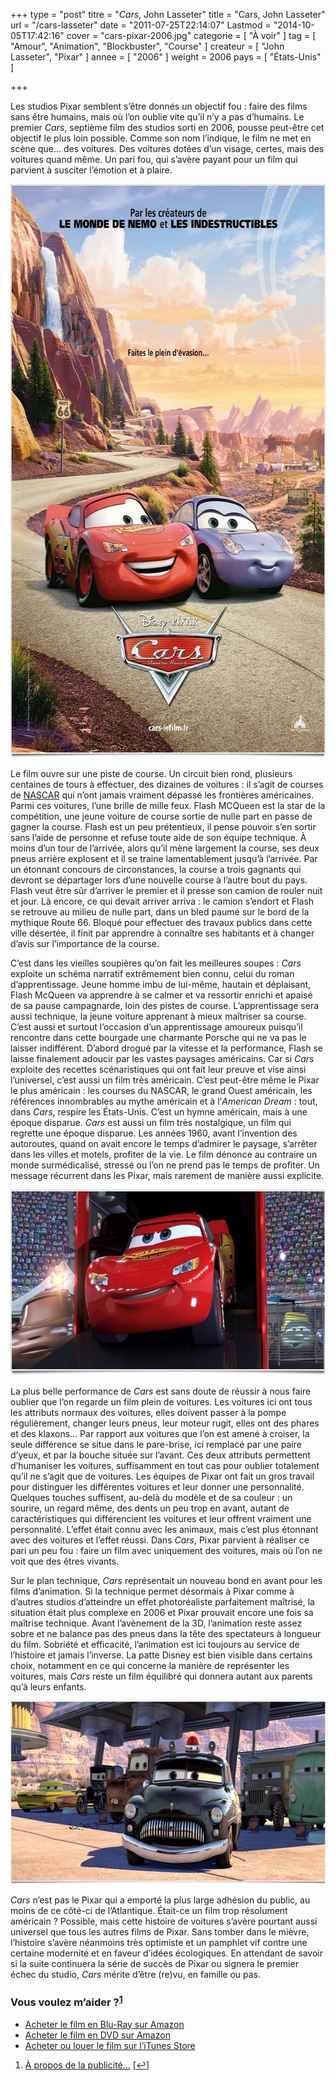 +++
type = "post"
titre = "<em>Cars</em>, John Lasseter"
title = "Cars, John Lasseter"
url = "/cars-lasseter"
date = "2011-07-25T22:14:07"
Lastmod = "2014-10-05T17:42:16"
cover = "cars-pixar-2006.jpg"
categorie = [ "À voir" ]
tag = [ "Amour", "Animation", "Blockbuster", "Course" ]
createur = [ "John Lasseter", "Pixar" ]
annee = [ "2006" ]
weight = 2006
pays = [ "États-Unis" ]

+++

<p>Les studios Pixar semblent s&rsquo;être donnés un objectif fou : faire des films sans être humains, mais où l&rsquo;on oublie vite qu&rsquo;il n&rsquo;y a pas d&rsquo;humains. Le premier <em>Cars</em>, septième film des studios sorti en 2006, pousse peut-être cet objectif le plus loin possible. Comme son nom l&rsquo;indique, le film ne met en scène que… des voitures. Des voitures dotées d&rsquo;un visage, certes, mais des voitures quand même. Un pari fou, qui s&rsquo;avère payant pour un film qui parvient à susciter l&rsquo;émotion et à plaire.</p>
<a href="http://www.allocine.fr/film/fichefilm_gen_cfilm=55774.html"><img class="aligncenter" style="border-style: initial; border-color: initial; border-width: 0px;" src="pixar-cars.jpg" alt="Pixar cars" width="690" height="918" border="0" /></a>
<p>Le film ouvre sur une piste de course. Un circuit bien rond, plusieurs centaines de tours à effectuer, des dizaines de voitures : il s&rsquo;agit de courses de <a href="http://fr.wikipedia.org/wiki/Nascar">NASCAR</a> qui n&rsquo;ont jamais vraiment dépassé les frontières américaines. Parmi ces voitures, l&rsquo;une brille de mille feux. Flash MCQueen est la star de la compétition, une jeune voiture de course sortie de nulle part en passe de gagner la course. Flash est un peu prétentieux, il pense pouvoir s&rsquo;en sortir sans l&rsquo;aide de personne et refuse toute aide de son équipe technique. À moins d&rsquo;un tour de l&rsquo;arrivée, alors qu&rsquo;il mène largement la course, ses deux pneus arrière explosent et il se traine lamentablement jusqu&rsquo;à l&rsquo;arrivée. Par un étonnant concours de circonstances, la course a trois gagnants qui devront se départager lors d&rsquo;une nouvelle course à l&rsquo;autre bout du pays. Flash veut être sûr d&rsquo;arriver le premier et il presse son camion de rouler nuit et jour. Là encore, ce qui devait arriver arriva : le camion s&rsquo;endort et Flash se retrouve au milieu de nulle part, dans un bled paumé sur le bord de la mythique Route 66. Bloqué pour effectuer des travaux publics dans cette ville désertée, il finit par apprendre à connaître ses habitants et à changer d&rsquo;avis sur l&rsquo;importance de la course.</p>
<p>C&rsquo;est dans les vieilles soupières qu&rsquo;on fait les meilleures soupes : <em>Cars</em> exploite un schéma narratif extrêmement bien connu, celui du roman d&rsquo;apprentissage. Jeune homme imbu de lui-même, hautain et déplaisant, Flash McQueen va apprendre à se calmer et va ressortir enrichi et apaisé de sa pause campagnarde, loin des pistes de course. L&rsquo;apprentissage sera aussi technique, la jeune voiture apprenant à mieux maîtriser sa course. C&rsquo;est aussi et surtout l&rsquo;occasion d&rsquo;un apprentissage amoureux puisqu&rsquo;il rencontre dans cette bourgade une charmante Porsche qui ne va pas le laisser indifférent. D&rsquo;abord drogué par la vitesse et la performance, Flash se laisse finalement adoucir par les vastes paysages américains. Car si <em>Cars</em> exploite des recettes scénaristiques qui ont fait leur preuve et vise ainsi l&rsquo;universel, c&rsquo;est aussi un film très américain. C&rsquo;est peut-être même le Pixar le plus américain : les courses du NASCAR, le grand Ouest américain, les références innombrables au mythe américain et à l&rsquo;<em>American Dream</em> : tout, dans <em>Cars</em>, respire les États-Unis. C&rsquo;est un hymne américain, mais à une époque disparue. <em>Cars</em> est aussi un film très nostalgique, un film qui regrette une époque disparue. Les années 1960, avant l&rsquo;invention des autoroutes, quand on avait encore le temps d&rsquo;admirer le paysage, s&rsquo;arrêter dans les villes et motels, profiter de la vie. Le film dénonce au contraire un monde surmédicalisé, stressé ou l&rsquo;on ne prend pas le temps de profiter. Un message récurrent dans les Pixar, mais rarement de manière aussi explicite.</p>
<img class="aligncenter" style="border-style: initial; border-color: initial; border-width: 0px;" src="cars.jpg" alt="Cars" width="690" height="297" border="0" />
<p>La plus belle performance de <em>Cars</em> est sans doute de réussir à nous faire oublier que l&rsquo;on regarde un film plein de voitures. Les voitures ici ont tous les attributs normaux des voitures, elles doivent passer à la pompe régulièrement, changer leurs pneus, leur moteur rugit, elles ont des phares et des klaxons… Par rapport aux voitures que l&rsquo;on est amené à croiser, la seule différence se situe dans le pare-brise, ici remplacé par une paire d&rsquo;yeux, et par la bouche située sur l&rsquo;avant. Ces deux attributs permettent d&rsquo;humaniser les voitures, suffisamment en tout cas pour oublier totalement qu&rsquo;il ne s&rsquo;agit que de voitures. Les équipes de Pixar ont fait un gros travail pour distinguer les différentes voitures et leur donner une personnalité. Quelques touches suffisent, au-delà du modèle et de sa couleur : un sourire, un regard même, des dents un peu trop en avant, autant de caractéristiques qui différencient les voitures et leur offrent vraiment une personnalité. L&rsquo;effet était connu avec les animaux, mais c&rsquo;est plus étonnant avec des voitures et l&rsquo;effet réussi. Dans <em>Cars</em>, Pixar parvient à réaliser ce pari un peu fou : faire un film avec uniquement des voitures, mais où l&rsquo;on ne voit que des êtres vivants.</p>
<p>Sur le plan technique, <em>Cars</em> représentait un nouveau bond en avant pour les films d&rsquo;animation. Si la technique permet désormais à Pixar comme à d&rsquo;autres studios d&rsquo;atteindre un effet photoréaliste parfaitement maîtrisé, la situation était plus complexe en 2006 et Pixar prouvait encore une fois sa maîtrise technique. Avant l&rsquo;avènement de la 3D, l&rsquo;animation reste assez sobre et ne balance pas des pneus dans la tête des spectateurs à longueur du film. Sobriété et efficacité, l&rsquo;animation est ici toujours au service de l&rsquo;histoire et jamais l&rsquo;inverse. La patte Disney est bien visible dans certains choix, notamment en ce qui concerne la manière de représenter les voitures, mais <em>Cars</em> reste un film équilibré qui donnera autant aux parents qu&rsquo;à leurs enfants.</p>
<img class="aligncenter" style="border-style: initial; border-color: initial; border-width: 0px;" src="cars-pixar-lasseter.jpg" alt="Cars pixar lasseter" width="690" height="293" border="0" />
<p><em>Cars</em> n&rsquo;est pas le Pixar qui a emporté la plus large adhésion du public, au moins de ce côté-ci de l&rsquo;Atlantique. Était-ce un film trop résolument américain ? Possible, mais cette histoire de voitures s&rsquo;avère pourtant aussi universel que tous les autres films de Pixar. Sans tomber dans le mièvre, l&rsquo;histoire s&rsquo;avère néanmoins très optimiste et un pamphlet vif contre une certaine modernité et en faveur d&rsquo;idées écologiques. En attendant de savoir si la suite continuera la série de succès de Pixar ou signera le premier échec du studio, <em>Cars</em> mérite d&rsquo;être (re)vu, en famille ou pas.</p>
<div class="amazon">
<h3>Vous voulez m&rsquo;aider ?<sup><a href="#footnote_0_4978" id="identifier_0_4978" class="footnote-link footnote-identifier-link" title="&Agrave; propos de la publicit&eacute;&hellip;">1</a></sup></h3>
<ul>
<li><a href="http://www.amazon.fr/gp/product/B000PIU296/ref=as_li_ss_tl?ie=UTF8&tag=leblogdenic07-21&linkCode=as2&camp=1642&creative=19458&creativeASIN=B000PIU296">Acheter le film en Blu-Ray sur Amazon</a></li>
<li><a href="http://www.amazon.fr/gp/product/B000H0MK2O/ref=as_li_ss_tl?ie=UTF8&tag=leblogdenic07-21&linkCode=as2&camp=1642&creative=19458&creativeASIN=B000H0MK2O">Acheter le film en DVD sur Amazon</a></li>
<li><a href="https://itunes.apple.com/fr/movie/cars-quatre-roues/id369136395">Acheter ou louer le film sur l&rsquo;iTunes Store</a></li>
</ul>
</div>
<ol class="footnotes"><li id="footnote_0_4978" class="footnote"><a href="/soutien/">À propos de la publicité…</a> [<a href="#identifier_0_4978" class="footnote-link footnote-back-link">&#8617;</a>]</li></ol>
